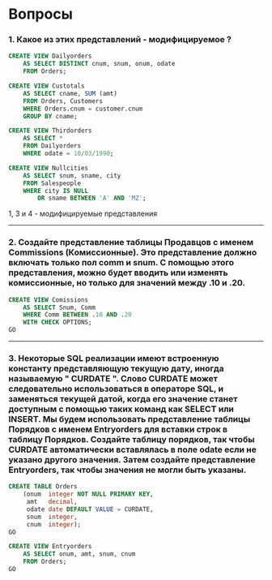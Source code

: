 # Вопросы
### 1. Какое из этих представлений - модифицируемое ?
```sql
CREATE VIEW Dailyorders
    AS SELECT DISTINCT cnum, snum, onum, odate
    FROM Orders;

CREATE VIEW Custotals
    AS SELECT cname, SUM (amt)
    FROM Orders, Customers
    WHERE Orders.cnum = customer.cnum
    GROUP BY cname;

CREATE VIEW Thirdorders
    AS SELECT *
    FROM Dailyorders
    WHERE odate = 10/03/1990;

CREATE VIEW Nullcities
    AS SELECT snum, sname, city
    FROM Salespeople
    WHERE city IS NULL
        OR sname BETWEEN 'A' AND 'MZ';
```
1, 3 и 4 - модифицируемые представления
***
### 2. Создайте представление таблицы Продавцов с именем Commissions (Комиссионные). Это представление должно включать только пол comm и snum. С помощью этого представления, можно будет вводить или изменять комиссионные, но только для значений между .10 и .20.
```sql
CREATE VIEW Comissions
    AS SELECT Snum, Comm
    WHERE Comm BETWEEN .10 AND .20
    WITH CHECK OPTIONS;
GO
```
***
### 3. Некоторые SQL реализации имеют встроенную константу представляющую текущую дату, иногда называемую " CURDATE ". Слово CURDATE может следовательно использоваться в операторе SQL, и заменяться текущей датой, когда его значение станет доступным с помощью таких команд как SELECT или INSERT. Мы будем использовать представление таблицы Порядков с именем Entryorders для вставки строк в таблицу Порядков. Создайте таблицу порядков, так чтобы CURDATE автоматически вставлялась в поле odate если не указано другого значения. Затем создайте представление Entryorders, так чтобы значения не могли быть указаны.
```sql
CREATE TABLE Orders
    (onum  integer NOT NULL PRIMARY KEY,
     amt   decimal,
     odate date DEFAULT VALUE = CURDATE,
     snum  integer,
     cnum  integer);
GO

CREATE VIEW Entryorders
    AS SELECT onum, amt, snum, cnum
    FROM Orders;
GO
```
